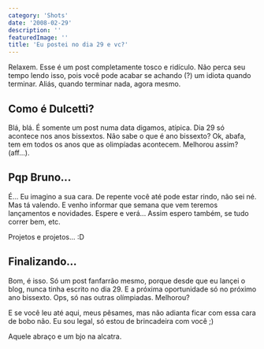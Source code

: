 ```yaml
---
category: 'Shots'
date: '2008-02-29'
description: ''
featuredImage: ''
title: 'Eu postei no dia 29 e vc?'
---
```


Relaxem. Esse é um post completamente tosco e ridículo. Não perca seu tempo lendo isso, pois você pode acabar se achando (?) um idiota quando terminar. Aliás, quando terminar nada, agora mesmo.

## Como é Dulcetti?

Blá, blá. É somente um post numa data digamos, atípica. Dia 29 só acontece nos anos bissextos. Não sabe o que é ano bissexto? Ok, abafa, tem em todos os anos que as olimpíadas acontecem. Melhorou assim? (aff...).

## Pqp Bruno...

É... Eu imagino a sua cara. De repente você até pode estar rindo, não sei né. Mas tá valendo. E venho informar que semana que vem teremos lançamentos e novidades. Espere e verá... Assim espero também, se tudo correr bem, etc.

Projetos e projetos... :D

## Finalizando...

Bom, é isso. Só um post fanfarrão mesmo, porque desde que eu lançei o blog, nunca tinha escrito no dia 29. E a próxima oportunidade só no próximo ano bissexto. Ops, só nas outras olímpiadas. Melhorou?

E se você leu até aqui, meus pêsames, mas não adianta ficar com essa cara de bobo não. Eu sou legal, só estou de brincadeira com você ;)

Aquele abraço e um bjo na alcatra.

